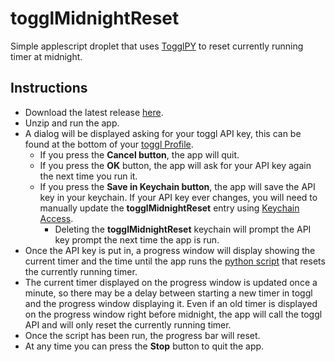 # togglMidnightReset
Simple applescript droplet that uses [TogglPY](https://github.com/matthewdowney/TogglPy) to reset currently running timer at midnight.   
## Instructions
* Download the latest release [here](https://github.com/MatchaJoeJoe/togglMidnightReset/releases).
* Unzip and run the app.
* A dialog will be displayed asking for your toggl API key, this can be found at the bottom of your [toggl Profile](https://toggl.com/app/profile).  
  * If you press the **Cancel button**, the app will quit.
  * If you press the **OK** button, the app will ask for your API key again the next time you run it.
  * If you press the **Save in Keychain button**, the app will save the API key in your keychain. If your API key ever changes, you will need to manually update the **togglMidnightReset** entry using [Keychain Access](https://support.apple.com/guide/keychain-access/what-is-keychain-access-kyca1083/mac).
    * Deleting the **togglMidnightReset** keychain will prompt the API key prompt the next time the app is run.
* Once the API key is put in, a progress window will display showing the current timer and the time until the app runs the [python script](https://github.com/MatchaJoeJoe/togglMidnightReset/blob/master/toggl%20Midnight%20Reset.app/Contents/Resources/Scripts/resetTimer.py) that resets the currently running timer.
* The current timer displayed on the progress window is updated once a minute, so there may be a delay between starting a new timer in toggl and the progress window displaying it. Even if an old timer is displayed on the progress window right before midnight, the app will call the toggl API and will only reset the currently running timer.
* Once the script has been run, the progress bar will reset.
* At any time you can press the **Stop** button to quit the app.
